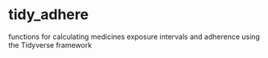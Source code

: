 # tidy_adhere
functions for calculating medicines exposure intervals and adherence using the Tidyverse framework
